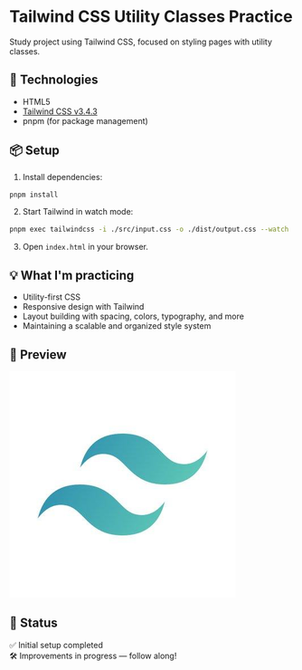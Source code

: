 # Tailwind CSS Utility Classes Practice

Study project using Tailwind CSS, focused on styling pages with utility classes.

## 🚀 Technologies

- HTML5  
- [Tailwind CSS v3.4.3](https://tailwindcss.com/)  
- pnpm (for package management)

## 📦 Setup

1. Install dependencies:

```bash
pnpm install
```

2. Start Tailwind in watch mode:

```bash
pnpm exec tailwindcss -i ./src/input.css -o ./dist/output.css --watch
```

3. Open `index.html` in your browser.

## 💡 What I'm practicing

- Utility-first CSS  
- Responsive design with Tailwind  
- Layout building with spacing, colors, typography, and more  
- Maintaining a scalable and organized style system

## 📸 Preview

![Tailwind CSS logo](./image/logo-tailwind.png)

## 📌 Status

✅ Initial setup completed  
🛠️ Improvements in progress — follow along!
